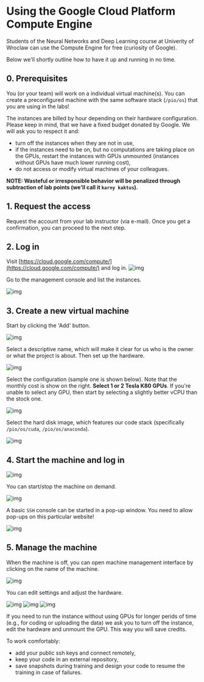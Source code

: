 # Using the Google Cloud Platform Compute Engine
Students of the Neural Networks and Deep Learning course at Univerity of Wroclaw
can use the Compute Engine for free (curiosity of Google).

Below we'll shortly outline how to have it up and running in no time.

## 0. Prerequisites

You (or your team) will work on a individual virtual machine(s).
You can create a preconfigured machine with the same software stack
(`/pio/os`) that you are using in the labs!

The instances are billed by hour depending on their hardware configuration.
Please keep in mind, that we have a fixed budget donated by Google.
We will ask you to respect it and:
* turn off the instances when they are not in use,
* if the instances need to be on, but no computations are taking place on the GPUs,
restart the instances with GPUs unmounted (instances without GPUs have much lower running cost),
* do not access or modify virtual machines of your colleagues.

**NOTE: Wasteful or irresponsible behavior will be penalized through subtraction of lab points
(we'll call it ``karny kaktus``).**

## 1. Request the access
Request the account from your lab instructor (via e-mail).
Once you get a confirmation, you can proceed to the next step.

## 2. Log in
Visit [https://cloud.google.com/compute/](https://cloud.google.com/compute/) and log in.
![img](img/0000.png)

Go to the management console and list the instances.

![img](img/0010.png)

## 3. Create a new virtual machine

Start by clicking the 'Add' button.

![img](img/0020.png)

Select a descriptive name, which will make it clear for us who
is the owner or what the project is about. Then set up the hardware.

![img](img/0030.png)

Select the configuration (sample one is shown below).
Note that the monthly cost is show on the right.
**Select 1 or 2 Tesla K80 GPUs**. If you're unable to select
any GPU, then start by selecting a slightly better vCPU than the stock one.

![img](img/0040.png)

Select the hard disk image, which features our code stack
(specifically `/pio/os/cuda`, `/pio/os/anaconda`).

![img](img/0045.png)

## 4. Start the machine and log in

![img](img/0050.png)

You can start/stop the machine on demand.

![img](img/0060.png)

A basic `SSH` console can be started in a pop-up
window. You need to allow pop-ups on this particular website!

![img](img/0070.png)

## 5. Manage the machine

When the machine is off, you can open machine management interface
by clicking on the name of the machine.

![img](img/0080.png)

You can edit settings and adjust the hardware.

![img](img/0090.png)
![img](img/0100.png)
![img](img/0110.png)

If you need to run the instance without using GPUs for longer perids of time
(e.g., for coding or uploading the data) we ask you to turn off the instance,
edit the hardware and unmount the GPU. This way you will save credits.

To work comfortably:
* add your public ssh keys and connect remotely,
* keep your code in an external repository,
* save snapshots during training and design your code to resume the training in case of failures.
